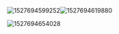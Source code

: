 ![1527694599252](C:\Users\63458\AppData\Local\Temp\1527695109551.png)![1527694619880](C:\Users\63458\AppData\Local\Temp\1527694619880.png)

![1527694654028](C:\Users\63458\AppData\Local\Temp\1527694654028.png)